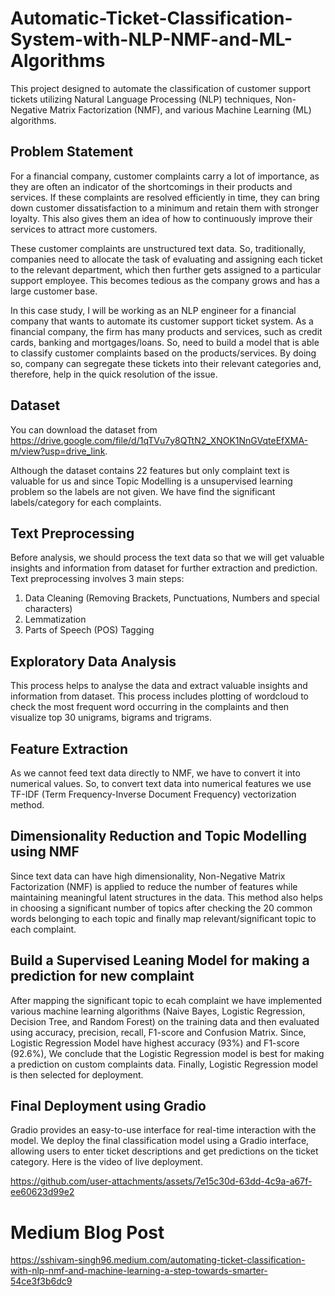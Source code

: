 # Automatic-Ticket-Classification-System-with-NLP-NMF-and-ML-Algorithms
This project designed to automate the classification of customer support tickets utilizing Natural Language Processing (NLP) techniques, Non-Negative Matrix Factorization (NMF), and various Machine Learning (ML) algorithms. 


## Problem Statement
For a financial company, customer complaints carry a lot of importance, as they are often an indicator of the shortcomings in their products and services. If these complaints are resolved efficiently in time, they can bring down customer dissatisfaction to a minimum and retain them with stronger loyalty. This also gives them an idea of how to continuously improve their services to attract more customers.

These customer complaints are unstructured text data. So, traditionally, companies need to allocate the task of evaluating and assigning each ticket to the relevant department, which then further gets assigned to a particular support employee. This becomes tedious as the company grows and has a large customer base.

In this case study, I will be working as an NLP engineer for a financial company that wants to automate its customer support ticket system. As a financial company, the firm has many products and services, such as credit cards, banking and mortgages/loans. So, need to build a model that is able to classify customer complaints based on the products/services. By doing so, company can segregate these tickets into their relevant categories and, therefore, help in the quick resolution of the issue.


## Dataset
You can download the dataset from https://drive.google.com/file/d/1qTVu7y8QTtN2_XNOK1NnGVqteEfXMA-m/view?usp=drive_link.

Although the dataset contains 22 features but only complaint text is valuable for us and since Topic Modelling is a unsupervised learning problem so the labels are not given. We have find the significant labels/category for each complaints.


## Text Preprocessing
Before analysis, we should process the text data so that we will get valuable insights and information from dataset for further extraction and prediction. Text preprocessing involves 3 main steps:
1. Data Cleaning (Removing Brackets, Punctuations, Numbers and special characters)
2. Lemmatization
3. Parts of Speech (POS) Tagging


## Exploratory Data Analysis
This process helps to analyse the data and extract valuable insights and information from dataset. This process includes plotting of wordcloud to check the most frequent word occurring in the complaints and then visualize top 30 unigrams, bigrams and trigrams.


## Feature Extraction
As we cannot feed text data directly to NMF, we have to convert it into numerical values. So, to convert text data into numerical features we use TF-IDF (Term Frequency-Inverse Document Frequency) vectorization method.


## Dimensionality Reduction and Topic Modelling using NMF
Since text data can have high dimensionality, Non-Negative Matrix Factorization (NMF) is applied to reduce the number of features while maintaining meaningful latent structures in the data. This method also helps in choosing a significant number of topics after checking the 20 common words belonging to each topic and finally map relevant/significant topic to each complaint.


## Build a Supervised Leaning Model for making a prediction for new complaint
After mapping the significant topic to ecah complaint we have implemented various machine learning algorithms (Naive Bayes, Logistic Regression, Decision Tree, and Random Forest) on the training data and then evaluated using accuracy, precision, recall, F1-score and Confusion Matrix. Since, Logistic Regression Model have highest accuracy (93%) and F1-score (92.6%), We conclude that the Logistic Regression model is best for making a prediction on custom complaints data. Finally, Logistic Regression model is then selected for deployment. 


## Final Deployment using Gradio
Gradio provides an easy-to-use interface for real-time interaction with the model. We deploy the final classification model using a Gradio interface, allowing users to enter ticket descriptions and get predictions on the ticket category. Here is the video of live deployment.





https://github.com/user-attachments/assets/7e15c30d-63dd-4c9a-a67f-ee60623d99e2


# Medium Blog Post
https://sshivam-singh96.medium.com/automating-ticket-classification-with-nlp-nmf-and-machine-learning-a-step-towards-smarter-54ce3f3b6dc9
